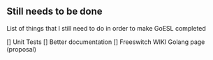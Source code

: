 ## Still needs to be done

List of things that I still need to do in order to make GoESL completed


[] Unit Tests
[] Better documentation
[] Freeswitch WIKI Golang page (proposal)